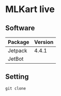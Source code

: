# MLKart live

## Software

|Package|Version|
|:--|:--|
|Jetpack|4.4.1|
|JetBot||

## Setting

```
git clone 
```
